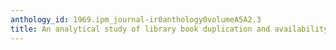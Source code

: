 ```yaml
---
anthology_id: 1969.ipm_journal-ir0anthology0volumeA5A2.3
title: An analytical study of library book duplication and availability
---
```

